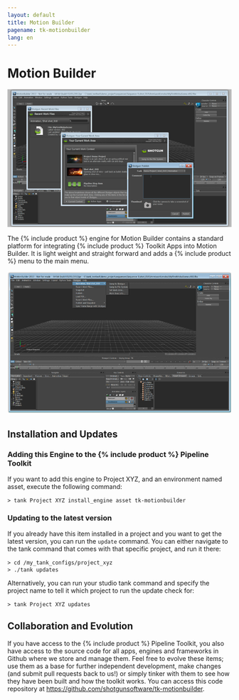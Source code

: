 ```yaml
---
layout: default
title: Motion Builder
pagename: tk-motionbuilder
lang: en
---
```


# Motion Builder

![Engine](../images/engines/sg_mobu_1.png)

The {% include product %} engine for Motion Builder contains a standard platform for integrating {% include product %} Toolkit Apps into Motion Builder. It is light weight and straight forward and adds a {% include product %} menu to the main menu.

![Engine](../images/engines/mobu.png)

## Installation and Updates

### Adding this Engine to the {% include product %} Pipeline Toolkit

If you want to add this engine to Project XYZ, and an environment named asset, execute the following command:

```
> tank Project XYZ install_engine asset tk-motionbuilder
```

### Updating to the latest version

If you already have this item installed in a project and you want to get the latest version, you can run the `update` command. You can either navigate to the tank command that comes with that specific project, and run it there:

```
> cd /my_tank_configs/project_xyz
> ./tank updates
```

Alternatively, you can run your studio tank command and specify the project name to tell it which project to run the update check for:

```
> tank Project XYZ updates
```

## Collaboration and Evolution

If you have access to the {% include product %} Pipeline Toolkit, you also have access to the source code for all apps, engines and frameworks in Github where we store and manage them. Feel free to evolve these items; use them as a base for further independent development, make changes (and submit pull requests back to us!) or simply tinker with them to see how they have been built and how the toolkit works. You can access this code repository at https://github.com/shotgunsoftware/tk-motionbuilder.



